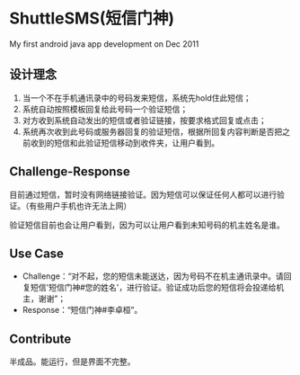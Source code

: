 # ShuttleSMS(短信门神)
My first android java app development on  Dec 2011

## 设计理念
1. 当一个不在手机通讯录中的号码发来短信，系统先hold住此短信；
1. 系统自动按照模板回复给此号码一个验证短信；
1. 对方收到系统自动发出的短信或者验证链接，按要求格式回复或点击；
1. 系统再次收到此号码或服务器回复的验证短信，根据所回复内容判断是否把之前收到的短信和此验证短信移动到收件夹，让用户看到。

## Challenge-Response
目前通过短信，暂时没有网络链接验证。因为短信可以保证任何人都可以进行验证。（有些用户手机也许无法上网）

验证短信目前也会让用户看到，因为可以让用户看到未知号码的机主姓名是谁。

## Use Case
 * Challenge：“对不起，您的短信未能送达，因为号码不在机主通讯录中。请回复短信'短信门神#您的姓名'，进行验证。验证成功后您的短信将会投递给机主，谢谢”；
 * Response：“短信门神#李卓桓”。

## Contribute
半成品。能运行，但是界面不完整。
